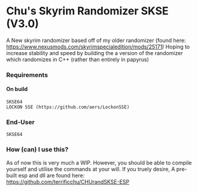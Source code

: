 # Chu's Skyrim Randomizer SKSE (V3.0)
  A New skyrim randomizer based off of my older randomizer (found here: https://www.nexusmods.com/skyrimspecialedition/mods/25171)
Hoping to increase stability and speed by building the a version of the randomizer which randomizes in C++ (rather than entirely in papyrus)

### Requirements
  #### On build
    SKSE64
    LOCKON SSE (https://github.com/aers/LockonSSE)
  ### End-User
    SKSE64
### How (can) I use this?
  As of now this is very much a WIP. However, you should be able to compile yourself and utilise the commands at your will.
  If you truely desire, A pre-built esp and dll are found here: https://github.com/terrificchu/CHUrandSKSE-ESP

